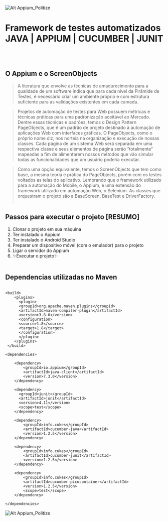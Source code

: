 ![Alt Appium_Politize](https://raw.githubusercontent.com/PardoMarques/Appium_Politize/master/img_01.png)

# Framework de testes automatizados <br> JAVA | APPIUM | CUCUMBER | JUNIT
<br><br>
## O Appium e o ScreenObjects
> A literatura que envolve as técnicas de amadurecimento para a qualidade de um software indica que para cada nível da Pirâmide de Testes, é necessário criar um ambiente próprio e com estrutura suficiente para as validações existentes em cada camada.

> Projetos de automação de testes para Web possuem métricas e técnicas práticas para uma padronização aceitável ao Mercado. Dentre essas técnicas e padrões, temos o Design Pattern PageObjects, que é um padrão de projeto destinado à automação de aplicações Web com interfaces gráficas. O PageObjects, como o próprio nome diz, nos norteia na organização e execução de nossas classes. Cada página de um sistema Web será separada em uma respectiva classe e seus elementos de página serão “totalmente” mapeadas a fim de alimentarem nossos métodos que vão simular todas as funcionalidades que um usuário poderia executar.

> Como uma opção equivalente, temos o ScreenObjects que tem como base, a mesma teoria e prática do PageObjects, porém com os testes voltados as telas do aplicativo. Lembrando que o framework utilizado para a automação do Mobile, o Appium, é uma extensão do framework utilizado em automação Web, o Selenium. As classes que orquestram o projeto são a BaseScreen, BaseTest e DriverFactory.
<br><br>
## Passos para executar o projeto [RESUMO]
1. Clonar o projeto em sua máquina
2. Ter instalado o Appium
3. Ter instalado o Android Studio
4. Preparar um dispositivo móvel (com o emulador) para o projeto
5. Ligar o servidor do Appium
6. ✨Executar o projeto✨
<br><br>
## Dependencias utilizadas no Maven	

```

<build>
  	<plugins>
	  <plugin>
	  <groupId>org.apache.maven.plugins</groupId>
	  <artifactId>maven-compiler-plugin</artifactId>
	  <version>3.8.0</version>
	  <configuration>
	  <source>1.8</source>
	  <target>1.8</target>
	  </configuration>
	  </plugin>
 	</plugins>
 </build>

<dependencies>

	<dependency>
	    <groupId>io.appium</groupId>
	    <artifactId>java-client</artifactId>
	    <version>7.3.0</version>
	</dependency>
	
    <dependency>
      <groupId>junit</groupId>
      <artifactId>junit</artifactId>
      <version>4.11</version>
      <scope>test</scope>
    </dependency>
    
	<dependency>
	    <groupId>info.cukes</groupId>
	    <artifactId>cucumber-java</artifactId>
	    <version>1.2.5</version>
	</dependency>
    
    <dependency>
        <groupId>info.cukes</groupId>
        <artifactId>cucumber-junit</artifactId>
        <version>1.2.5</version>
    </dependency>
    
    <dependency>
	    <groupId>info.cukes</groupId>
	    <artifactId>cucumber-picocontainer</artifactId>
	    <version>1.2.5</version>
	    <scope>test</scope>
	</dependency>

</dependencies>

```

![Alt Appium_Politize](https://raw.githubusercontent.com/PardoMarques/Appium_Politize/master/ScreenObjectsUML2.jpg)
